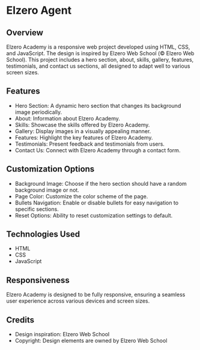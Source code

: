 # Elzero Agent

## Overview

Elzero Academy is a responsive web project developed using HTML, CSS, and JavaScript. The design is inspired by Elzero Web School (© Elzero Web School). This project includes a hero section, about, skills, gallery, features, testimonials, and contact us sections, all designed to adapt well to various screen sizes.

## Features

- Hero Section: A dynamic hero section that changes its background image periodically.
- About: Information about Elzero Academy.
- Skills: Showcase the skills offered by Elzero Academy.
- Gallery: Display images in a visually appealing manner.
- Features: Highlight the key features of Elzero Academy.
- Testimonials: Present feedback and testimonials from users.
- Contact Us: Connect with Elzero Academy through a contact form.

## Customization Options

- Background Image: Choose if the hero section should have a random background image or not.
- Page Color: Customize the color scheme of the page.
- Bullets Navigation: Enable or disable bullets for easy navigation to specific sections.
- Reset Options: Ability to reset customization settings to default.

## Technologies Used

- HTML
- CSS
- JavaScript

## Responsiveness

Elzero Academy is designed to be fully responsive, ensuring a seamless user experience across various devices and screen sizes.

## Credits

- Design inspiration: Elzero Web School
- Copyright: Design elements are owned by Elzero Web School